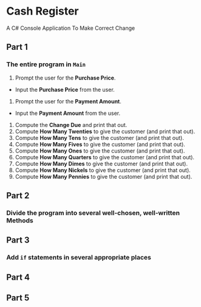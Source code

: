 # Cash Register
A C# Console Application To Make Correct Change

Part 1
---

### The entire program in `Main`

1. Prompt the user for the **Purchase Price**.
  + Input the **Purchase Price** from the user.
1. Prompt the user for the **Payment Amount**.
  + Input the **Payment Amount** from the user.
1. Compute the **Change Due** and print that out.
1. Compute **How Many Twenties** to give the customer (and print that out).
1. Compute **How Many Tens** to give the customer (and print that out).
1. Compute **How Many Fives** to give the customer (and print that out).
1. Compute **How Many Ones** to give the customer (and print that out).
1. Compute **How Many Quarters** to give the customer (and print that out).
1. Compute **How Many Dimes** to give the customer (and print that out).
1. Compute **How Many Nickels** to give the customer (and print that out).
1. Compute **How Many Pennies** to give the customer (and print that out).

Part 2
---

### Divide the program into several well-chosen, well-written **Methods**

Part 3
---

### Add `if` statements in several appropriate places

Part 4
---

Part 5
---
